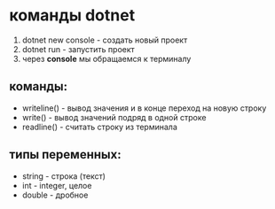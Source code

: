 # команды dotnet
1. dotnet new console - создать новый проект
2. dotnet run - запустить проект
3. через **console** мы обращаемся к терминалу

## команды:

* writeline() - вывод значения и в конце переход на новую строку
* write() - вывод значений подряд в одной строке
* readline() - считать строку из терминала

## типы переменных:

* string - строка (текст)
* int - integer, целое
* double - дробное
